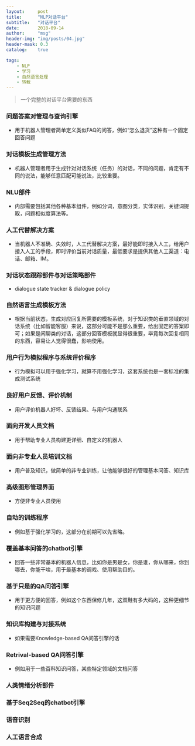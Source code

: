 ```yaml
---
layout:     post
title:      "NLP对话平台"
subtitle:   "对话平台"
date:       2018-09-14
author:     "msg"
header-img: "img/posts/04.jpg"
header-mask: 0.3
catalog:    true

tags:
    - NLP
    - 学习
    - 自然语言处理
    - 转载
---
```


> 一个完整的对话平台需要的东西

### 问题答案对管理与查询引擎

* 用于机器人管理者简单定义类似FAQ的问答，例如“怎么退货”这种有一个固定回答问题

### 对话模板生成管理方法

* 机器人管理者用于生成针对对话系统（任务）的对话，不同的问题，肯定有不同的说法，能够任意匹配可能说法，比较重要。

### NLU部件

* 内部需要包括其他各种基本组件，例如分词，意图分类，实体识别，关键词提取，问题相似度算法等。

### 人工代替解决方案

* 当机器人不准确、失效时，人工代替解决方案，最好能即时接入人工，给用户接入人工的手段，即时评价当前对话质量，最低要求是提供其他人工渠道：电话、邮箱、IM。

### 对话状态跟踪部件与对话策略部件

* dialogue state tracker & dialogue policy

### 自然语言生成模板方法

* 根据当前状态，生成对应回复所需要的模板系统，对于知识类的垂直领域的对话系统（比如智能客服）来说，这部分可能不是那么重要，给出固定的答案即可；如果是闲聊类的对话，这部分回答模板就显得很重要，毕竟每次回复相同的东西，容易让人觉得很蠢，影响使用。

### 用户行为模拟程序与系统评价程序

* 行为模拟可以用于强化学习，就算不用强化学习，这套系统也是一套标准的集成测试系统

### 良好用户反馈、评价机制

* 用户评价机器人好坏、反馈结果、与用户沟通联系

### 面向开发人员文档

* 用于帮助专业人员构建更详细、自定义的机器人

### 面向非专业人员培训文档

* 用户普及知识，做简单的非专业训练，让他能够很好的管理基本问答、知识库

### 高级图形管理界面

* 方便非专业人员使用

###  自动的训练程序

* 例如基于强化学习的，这部分在前期可以先省略。

### 覆盖基本问答的chatbot引擎

* 回答一些非常基本的机器人信息，比如你是男是女，你是谁，你从哪来，你到哪去，你能干啥，用于最基本的调戏、使用帮助目的。

### 基于只是的QA问答引擎

* 用于更方便的回答，例如这个东西保修几年，这双鞋有多大码的，这种更细节的知识问题

###  知识库构建与对接系统

* 如果需要Knowledge-based QA问答引擎的话

###  Retrival-based QA问答引擎

* 例如用于一些百科知识问答，某些特定领域的文档问答

###  人类情绪分析部件

###  基于Seq2Seq的chatbot引擎

###  语音识别

###  人工语言合成

